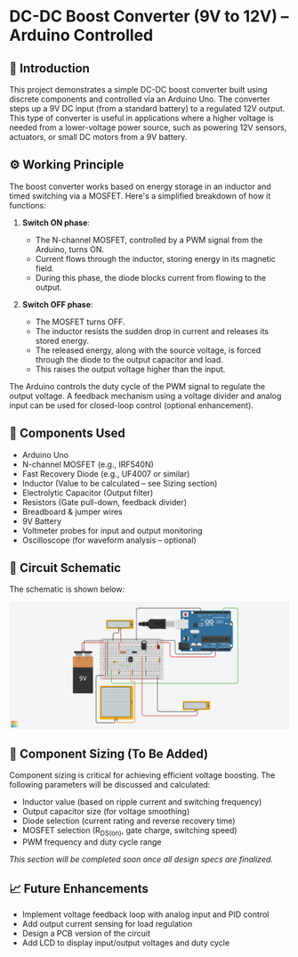 # DC-DC Boost Converter (9V to 12V) – Arduino Controlled

## 📖 Introduction

This project demonstrates a simple DC-DC boost converter built using discrete components and controlled via an Arduino Uno. The converter steps up a 9V DC input (from a standard battery) to a regulated 12V output. This type of converter is useful in applications where a higher voltage is needed from a lower-voltage power source, such as powering 12V sensors, actuators, or small DC motors from a 9V battery.

## ⚙️ Working Principle

The boost converter works based on energy storage in an inductor and timed switching via a MOSFET. Here's a simplified breakdown of how it functions:

1. **Switch ON phase**:
   - The N-channel MOSFET, controlled by a PWM signal from the Arduino, turns ON.
   - Current flows through the inductor, storing energy in its magnetic field.
   - During this phase, the diode blocks current from flowing to the output.

2. **Switch OFF phase**:
   - The MOSFET turns OFF.
   - The inductor resists the sudden drop in current and releases its stored energy.
   - The released energy, along with the source voltage, is forced through the diode to the output capacitor and load.
   - This raises the output voltage higher than the input.

The Arduino controls the duty cycle of the PWM signal to regulate the output voltage. A feedback mechanism using a voltage divider and analog input can be used for closed-loop control (optional enhancement).

## 🧰 Components Used

- Arduino Uno
- N-channel MOSFET (e.g., IRF540N)
- Fast Recovery Diode (e.g., UF4007 or similar)
- Inductor (Value to be calculated – see Sizing section)
- Electrolytic Capacitor (Output filter)
- Resistors (Gate pull-down, feedback divider)
- Breadboard & jumper wires
- 9V Battery
- Voltmeter probes for input and output monitoring
- Oscilloscope (for waveform analysis – optional)

## 🔌 Circuit Schematic

The schematic is shown below:

![Boost Converter Schematic](Boost_Convertor_Schematic.png)

## 📏 Component Sizing (To Be Added)

Component sizing is critical for achieving efficient voltage boosting. The following parameters will be discussed and calculated:

- Inductor value (based on ripple current and switching frequency)
- Output capacitor size (for voltage smoothing)
- Diode selection (current rating and reverse recovery time)
- MOSFET selection (R<sub>DS(on)</sub>, gate charge, switching speed)
- PWM frequency and duty cycle range

*This section will be completed soon once all design specs are finalized.*

## 📈 Future Enhancements

- Implement voltage feedback loop with analog input and PID control
- Add output current sensing for load regulation
- Design a PCB version of the circuit
- Add LCD to display input/output voltages and duty cycle

